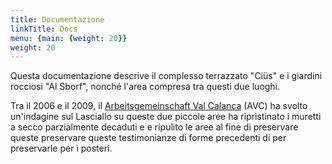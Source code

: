 ```yaml
---
title: Documentazione
linkTitle: Docs
menu: {main: {weight: 20}}
weight: 20
---
```


Questa documentazione descrive il complesso terrazzato "Ciüs" e i giardini rocciosi "Al Sborf", nonché l'area compresa tra questi due luoghi.

Tra il 2006 e il 2009, il [Arbeitsgemeinschaft Val Calanca](https://www.calanca.org) (AVC) ha svolto un'indagine sul Lasciallo
su queste due piccole aree
ha ripristinato i muretti a secco parzialmente decaduti e
e ripulito le aree al fine di preservare queste
preservare queste testimonianze di forme precedenti di
per preservarle per i posteri.
